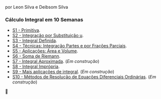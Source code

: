 por Leon Silva e Deibsom Silva
### Cálculo Integral em 10 Semanas


- [S1 - Primitiva](https://ldsufrpe.github.io/calculo/S1/).
- [S2 - Integração por Substituição u](https://ldsufrpe.github.io/calculo/S2/).
- [S3 - Integral Definida](https://ldsufrpe.github.io/calculo/S3/).
- [S4 - Técnicas: Integração Partes e por Frações Parciais](https://ldsufrpe.github.io/calculo/S4/).
- [S5 - Aplicações: Área e Volume](https://ldsufrpe.github.io/calculo/S5/).
- [S6 - Soma de Riemann](https://ldsufrpe.github.io/calculo/S6/).
- [S7 - Integral Aproximada](https://ldsufrpe.github.io/calculo/S7/). (*Em construção*)
- [S8 - Integral Imprópria](https://ldsufrpe.github.io/calculo/S8/).
- [S9 - Mais aplicações de integral](https://ldsufrpe.github.io/calculo/S9/). (*Em construção*)
- [S10 - Métodos de Resolução de Equações Diferenciais Ordinárias](https://ldsufrpe.github.io/calculo/S10/). (*Em construção*)

🔗
